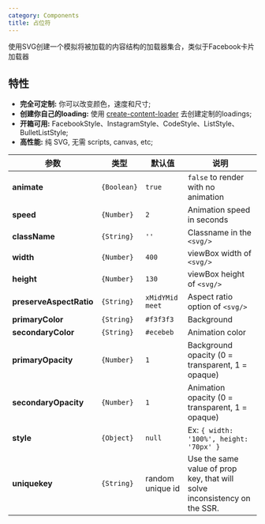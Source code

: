 ```yaml
---
category: Components
title: 占位符
---
```


使用SVG创建一个模拟将被加载的内容结构的加载器集合，类似于Facebook卡片加载器

## 特性

* **完全可定制:** 你可以改变颜色，速度和尺寸;
* **创建你自己的loading:** 使用
  [create-content-loader](https://danilowoz.github.io/create-content-loader/) 去创建定制的loadings;
* **开箱可用:** FacebookStyle、InstagramStyle、CodeStyle、ListStyle、BulletListStyle;
* **高性能:** 纯 SVG, 无需 scripts, canvas, etc;
  
<DEMO>


| 参数  | 类型 | 默认值 | 说明
| --------- | -------- | --------- | -------- 
| **animate**             | `{Boolean}` | `true`           | `false` to render with no animation                        |
| **speed**               | `{Number}`  | `2`              | Animation speed in seconds                                 |
| **className**           | `{String}`  | `''`             | Classname in the `<svg/>`                                  |
| **width**               | `{Number}`  | `400`            | viewBox width of `<svg/>`                                  |
| **height**              | `{Number}`  | `130`            | viewBox height of `<svg/>`                                 |
| **preserveAspectRatio** | `{String}`  | `xMidYMid meet`  | Aspect ratio option of `<svg/>`                            |
| **primaryColor**        | `{String}`  | `#f3f3f3`        | Background                                                 |
| **secondaryColor**      | `{String}`  | `#ecebeb`        | Animation color                                            |
| **primaryOpacity**      | `{Number}`  | `1`              | Background opacity (0 = transparent, 1 = opaque)           |
| **secondaryOpacity**    | `{Number}`  | `1`              | Animation opacity (0 = transparent, 1 = opaque)            |
| **style**               | `{Object}`  | `null`           | Ex: `{ width: '100%', height: '70px' }`                                |
| **uniquekey**           | `{String}`  | random unique id | Use the same value of prop key, that will solve inconsistency on the SSR. |
